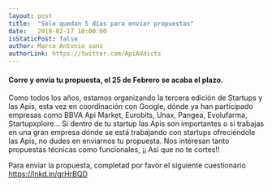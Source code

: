```yaml
---
layout: post
title:  "Sólo quedan 5 días para enviar propuestas"
date:   2018-02-17 10:00:00
isStaticPost: false
author: Marco Antonio sanz
authorLink: https://twitter.com/ApiAddicts
---
```



#### Corre y envía tu propuesta, el 25 de Febrero se acaba el plazo.

Como todos los años, estamos organizando la tercera edición de Startups y las Apis, esta vez en coordinación con Google, dónde ya han participado empresas como BBVA Api Market, Eurobits, Unax, Pangea, Evolufarma, Startupxplore... Si dentro de tu startup  las Apis son importantes o si trabajas en una gran empresa dónde se está trabajando con startups ofreciéndole las Apis, no dudes en enviarnos tu propuesta. Nos interesan tanto propuestas técnicas como funcionales, ¡¡ Así que no te cortes!!

Para enviar la propuesta, completad por favor el siguiente cuestionario https://lnkd.in/grHrBQD
